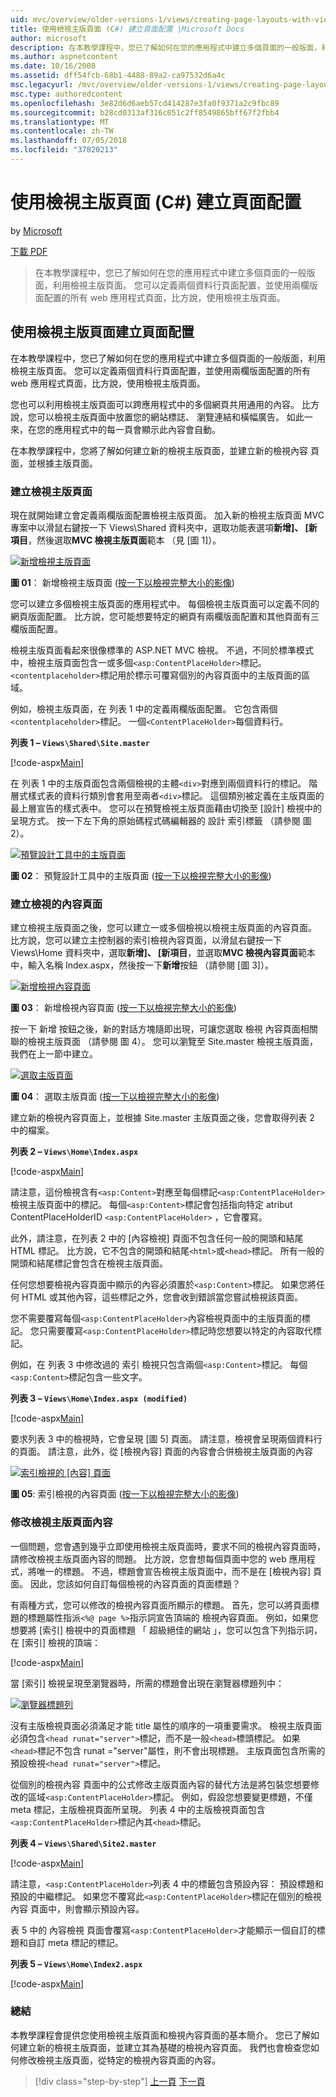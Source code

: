 ```yaml
---
uid: mvc/overview/older-versions-1/views/creating-page-layouts-with-view-master-pages-cs
title: 使用檢視主版頁面 (C#) 建立頁面配置 |Microsoft Docs
author: microsoft
description: 在本教學課程中，您已了解如何在您的應用程式中建立多個頁面的一般版面，利用檢視主版頁面。 您可以使用...
ms.author: aspnetcontent
ms.date: 10/16/2008
ms.assetid: dff54fcb-68b1-4488-89a2-ca97532d6a4c
msc.legacyurl: /mvc/overview/older-versions-1/views/creating-page-layouts-with-view-master-pages-cs
msc.type: authoredcontent
ms.openlocfilehash: 3e82d6d6aeb57cd414287e3fa0f9371a2c9fbc89
ms.sourcegitcommit: b28cd0313af316c051c2ff8549865bff67f2fbb4
ms.translationtype: MT
ms.contentlocale: zh-TW
ms.lasthandoff: 07/05/2018
ms.locfileid: "37820213"
---
```

<a name="creating-page-layouts-with-view-master-pages-c"></a>使用檢視主版頁面 (C#) 建立頁面配置
====================
by [Microsoft](https://github.com/microsoft)

[下載 PDF](http://download.microsoft.com/download/e/f/3/ef3f2ff6-7424-48f7-bdaa-180ef64c3490/ASPNET_MVC_Tutorial_12_CS.pdf)

> 在本教學課程中，您已了解如何在您的應用程式中建立多個頁面的一般版面，利用檢視主版頁面。 您可以定義兩個資料行頁面配置，並使用兩欄版面配置的所有 web 應用程式頁面，比方說，使用檢視主版頁面。


## <a name="creating-page-layouts-with-view-master-pages"></a>使用檢視主版頁面建立頁面配置

在本教學課程中，您已了解如何在您的應用程式中建立多個頁面的一般版面，利用檢視主版頁面。 您可以定義兩個資料行頁面配置，並使用兩欄版面配置的所有 web 應用程式頁面，比方說，使用檢視主版頁面。

您也可以利用檢視主版頁面可以跨應用程式中的多個網頁共用通用的內容。 比方說，您可以檢視主版頁面中放置您的網站標誌、 瀏覽連結和橫幅廣告。 如此一來，在您的應用程式中的每一頁會顯示此內容會自動。

在本教學課程中，您將了解如何建立新的檢視主版頁面，並建立新的檢視內容 頁面，並根據主版頁面。

### <a name="creating-a-view-master-page"></a>建立檢視主版頁面

現在就開始建立會定義兩欄版面配置檢視主版頁面。 加入新的檢視主版頁面 MVC 專案中以滑鼠右鍵按一下 Views\Shared 資料夾中，選取功能表選項**新增]、 [新項目**，然後選取**MVC 檢視主版頁面**範本 （見 [圖 1]）。


[![新增檢視主版頁面](creating-page-layouts-with-view-master-pages-cs/_static/image2.png)](creating-page-layouts-with-view-master-pages-cs/_static/image1.png)

**圖 01**： 新增檢視主版頁面 ([按一下以檢視完整大小的影像](creating-page-layouts-with-view-master-pages-cs/_static/image3.png))


您可以建立多個檢視主版頁面的應用程式中。 每個檢視主版頁面可以定義不同的網頁版面配置。 比方說，您可能想要特定的網頁有兩欄版面配置和其他頁面有三欄版面配置。

檢視主版頁面看起來很像標準的 ASP.NET MVC 檢視。 不過，不同於標準模式中，檢視主版頁面包含一或多個`<asp:ContentPlaceHolder>`標記。 `<contentplaceholder>`標記用於標示可覆寫個別的內容頁面中的主版頁面的區域。

例如，檢視主版頁面，在 列表 1 中的定義兩欄版面配置。 它包含兩個`<contentplaceholder>`標記。 一個`<ContentPlaceHolder>`每個資料行。

**列表 1 – `Views\Shared\Site.master`**

[!code-aspx[Main](creating-page-layouts-with-view-master-pages-cs/samples/sample1.aspx)]

在 列表 1 中的主版頁面包含兩個檢視的主體`<div>`對應到兩個資料行的標記。 階層式樣式表的資料行類別會套用至兩者`<div>`標記。 這個類別被定義在主版頁面的最上層宣告的樣式表中。 您可以在預覽檢視主版頁面藉由切換至 [設計] 檢視中的呈現方式。 按一下左下角的原始碼程式碼編輯器的 設計 索引標籤 （請參閱 圖 2）。


[![預覽設計工具中的主版頁面](creating-page-layouts-with-view-master-pages-cs/_static/image5.png)](creating-page-layouts-with-view-master-pages-cs/_static/image4.png)

**圖 02**： 預覽設計工具中的主版頁面 ([按一下以檢視完整大小的影像](creating-page-layouts-with-view-master-pages-cs/_static/image6.png))


### <a name="creating-a-view-content-page"></a>建立檢視的內容頁面

建立檢視主版頁面之後，您可以建立一或多個檢視以檢視主版頁面的內容頁面。 比方說，您可以建立主控制器的索引檢視內容頁面，以滑鼠右鍵按一下 Views\Home 資料夾中，選取**新增]、 [新項目**，並選取**MVC 檢視內容頁面**範本中，輸入名稱 Index.aspx，然後按一下**新增**按鈕 （請參閱 [圖 3]）。


[![新增檢視內容頁面](creating-page-layouts-with-view-master-pages-cs/_static/image8.png)](creating-page-layouts-with-view-master-pages-cs/_static/image7.png)

**圖 03**： 新增檢視內容頁面 ([按一下以檢視完整大小的影像](creating-page-layouts-with-view-master-pages-cs/_static/image9.png))


按一下 新增 按鈕之後，新的對話方塊隨即出現，可讓您選取 檢視 內容頁面相關聯的檢視主版頁面 （請參閱 圖 4）。 您可以瀏覽至 Site.master 檢視主版頁面，我們在上一節中建立。


[![選取主版頁面](creating-page-layouts-with-view-master-pages-cs/_static/image11.png)](creating-page-layouts-with-view-master-pages-cs/_static/image10.png)

**圖 04**： 選取主版頁面 ([按一下以檢視完整大小的影像](creating-page-layouts-with-view-master-pages-cs/_static/image12.png))


建立新的檢視內容頁面上，並根據 Site.master 主版頁面之後，您會取得列表 2 中的檔案。

**列表 2 – `Views\Home\Index.aspx`**

[!code-aspx[Main](creating-page-layouts-with-view-master-pages-cs/samples/sample2.aspx)]

請注意，這份檢視含有`<asp:Content>`對應至每個標記`<asp:ContentPlaceHolder>`檢視主版頁面中的標記。 每個`<asp:Content>`標記會包括指向特定 atribut ContentPlaceHolderID `<asp:ContentPlaceHolder>` ，它會覆寫。

此外，請注意，在列表 2 中的 [內容檢視] 頁面不包含任何一般的開頭和結尾 HTML 標記。 比方說，它不包含的開頭和結尾`<html>`或`<head>`標記。 所有一般的開頭和結尾標記會包含在檢視主版頁面。

任何您想要檢視內容頁面中顯示的內容必須置於`<asp:Content>`標記。 如果您將任何 HTML 或其他內容，這些標記之外，您會收到錯誤當您嘗試檢視該頁面。

您不需要覆寫每個`<asp:ContentPlaceHolder>`內容檢視頁面中的主版頁面的標記。 您只需要覆寫`<asp:ContentPlaceHolder>`標記時您想要以特定的內容取代標記。

例如，在 列表 3 中修改過的 索引 檢視只包含兩個`<asp:Content>`標記。 每個`<asp:Content>`標記包含一些文字。

**列表 3 – `Views\Home\Index.aspx (modified)`**

[!code-aspx[Main](creating-page-layouts-with-view-master-pages-cs/samples/sample3.aspx)]

要求列表 3 中的檢視時，它會呈現 [圖 5] 頁面。 請注意，檢視會呈現兩個資料行的頁面。 請注意，此外，從 [檢視內容] 頁面的內容會合併檢視主版頁面的內容


[![索引檢視的 [內容] 頁面](creating-page-layouts-with-view-master-pages-cs/_static/image14.png)](creating-page-layouts-with-view-master-pages-cs/_static/image13.png)

**圖 05**: 索引檢視的內容頁面 ([按一下以檢視完整大小的影像](creating-page-layouts-with-view-master-pages-cs/_static/image15.png))


### <a name="modifying-view-master-page-content"></a>修改檢視主版頁面內容

一個問題，您會遇到幾乎立即使用檢視主版頁面時，要求不同的檢視內容頁面時，請修改檢視主版頁面內容的問題。 比方說，您會想每個頁面中您的 web 應用程式，將唯一的標題。 不過，標題會宣告檢視主版頁面中，而不是在 [檢視內容] 頁面。 因此，您該如何自訂每個檢視的內容頁面的頁面標題？

有兩種方式，您可以修改的檢視內容頁面所顯示的標題。 首先，您可以將頁面標題的標題屬性指派`<%@ page %>`指示詞宣告頂端的 檢視內容頁面。 例如，如果您想要將 [索引] 檢視中的頁面標題 「 超級絕佳的網站 」，您可以包含下列指示詞，在 [索引] 檢視的頂端：

[!code-aspx[Main](creating-page-layouts-with-view-master-pages-cs/samples/sample4.aspx)]

當 [索引] 檢視呈現至瀏覽器時，所需的標題會出現在瀏覽器標題列中：


[![瀏覽器標題列](creating-page-layouts-with-view-master-pages-cs/_static/image17.png)](creating-page-layouts-with-view-master-pages-cs/_static/image16.png)


沒有主版檢視頁面必須滿足才能 title 屬性的順序的一項重要需求。 檢視主版頁面必須包含`<head runat="server">`標記，而不是一般`<head>`標頭標記。 如果`<head>`標記不包含 runat ="server"屬性，則不會出現標題。 主版頁面包含所需的預設檢視`<head runat="server">`標記。

從個別的檢視內容 頁面中的公式修改主版頁面內容的替代方法是將包裝您想要修改的區域`<asp:ContentPlaceHolder>`標記。 例如，假設您想要變更標題，不僅 meta 標記，主版檢視頁面所呈現。 列表 4 中的主版檢視頁面包含`<asp:ContentPlaceHolder>`標記內其`<head>`標記。

**列表 4 – `Views\Shared\Site2.master`**

[!code-aspx[Main](creating-page-layouts-with-view-master-pages-cs/samples/sample5.aspx)]

請注意，`<asp:ContentPlaceHolder>`列表 4 中的標籤包含預設內容： 預設標題和預設的中繼標記。 如果您不覆寫此`<asp:ContentPlaceHolder>`標記在個別的檢視內容 頁面中，則會顯示預設內容。

表 5 中的 內容檢視 頁面會覆寫`<asp:ContentPlaceHolder>`才能顯示一個自訂的標題和自訂 meta 標記的標記。

**列表 5 – `Views\Home\Index2.aspx`**

[!code-aspx[Main](creating-page-layouts-with-view-master-pages-cs/samples/sample6.aspx)]

### <a name="summary"></a>總結

本教學課程會提供您使用檢視主版頁面和檢視內容頁面的基本簡介。 您已了解如何建立新的檢視主版頁面，並建立其為基礎的檢視內容頁面。 我們也會檢查您如何修改檢視主版頁面，從特定的檢視內容頁面的內容。

> [!div class="step-by-step"]
> [上一頁](using-the-tagbuilder-class-to-build-html-helpers-cs.md)
> [下一頁](passing-data-to-view-master-pages-cs.md)
